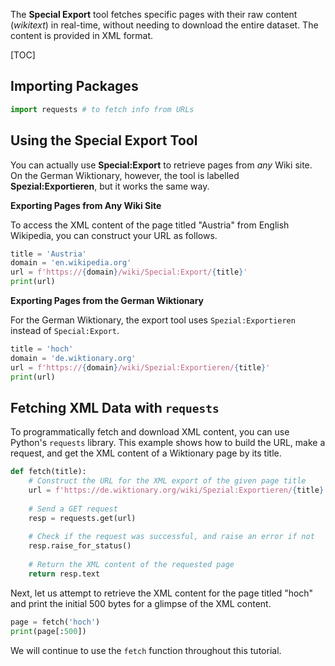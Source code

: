The **Special Export** tool fetches specific pages with their raw content (*wikitext*) in real-time, without needing to download the entire dataset. The content is provided in XML format.

[TOC]

## Importing Packages
```python exec="true" source="above"   session="requests"
import requests # to fetch info from URLs
```

## Using the **Special Export** Tool

You can actually use **Special:Export** to retrieve pages from *any* Wiki site. On the German Wiktionary, however, the tool is labelled **Spezial:Exportieren**, but it works the same way.


**Exporting Pages from Any Wiki Site**

To access the XML content of the page titled "Austria" from English Wikipedia, you can construct your URL as follows. 

```python exec="true" source="tabbed-left" result="pycon"  session="manual"
title = 'Austria'
domain = 'en.wikipedia.org'
url = f'https://{domain}/wiki/Special:Export/{title}'
print(url)
```

**Exporting Pages from the German Wiktionary**

For the German Wiktionary, the export tool uses `Spezial:Exportieren` instead of `Special:Export`. 

```python exec="true" source="tabbed-left" result="pycon"  session="manual"
title = 'hoch'
domain = 'de.wiktionary.org'
url = f'https://{domain}/wiki/Spezial:Exportieren/{title}'
print(url)
```

## Fetching XML Data with `requests`


To programmatically fetch and download XML content, you can use Python's `requests` library. This example shows how to build the URL, make a request, and get the XML content of a Wiktionary page by its title.
 
```python exec="true" source="above"   session="requests"
def fetch(title):
    # Construct the URL for the XML export of the given page title
    url = f'https://de.wiktionary.org/wiki/Spezial:Exportieren/{title}'
    
    # Send a GET request
    resp = requests.get(url)
    
    # Check if the request was successful, and raise an error if not
    resp.raise_for_status()
    
    # Return the XML content of the requested page
    return resp.text
```

Next, let us attempt to retrieve the XML content for the page titled "hoch" and print the initial 500 bytes for a glimpse of the XML content.

 
```python exec="true" source="tabbed-left" result="pycon" session="requests"
page = fetch('hoch')
print(page[:500])
```

We will continue to use the `fetch` function throughout this tutorial.


